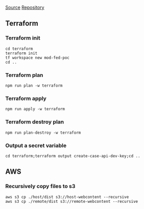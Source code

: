 [Source](https://betterprogramming.pub/how-to-use-webpack-module-federation-in-react-70455086b2b0)
[Repository](https://github.com/rautio/react-micro-frontend-example)

## Terraform

### Terraform init
```
cd terraform
terraform init
tf workspace new mod-fed-poc
cd ..
```

### Terraform plan
`npm run plan -w terraform`

### Terraform apply
`npm run apply -w terraform`

### Terraform destroy plan
`npm run plan-destroy -w terraform`

### Output a secret variable
`cd terraform;terraform output create-case-api-dev-key;cd ..`

## AWS

### Recursively copy files to s3
```
aws s3 cp ./host/dist s3://host-webcontent --recursive
aws s3 cp ./remote/dist s3://remote-webcontent --recursive
```